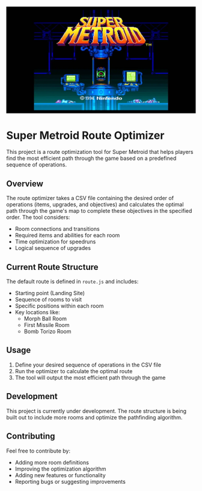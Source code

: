 ![Super Metroid Title Screen](super-metroid-title-screen.webp)

# Super Metroid Route Optimizer

This project is a route optimization tool for Super Metroid that helps players find the most efficient path through the game based on a predefined sequence of operations.

## Overview

The route optimizer takes a CSV file containing the desired order of operations (items, upgrades, and objectives) and calculates the optimal path through the game's map to complete these objectives in the specified order. The tool considers:

- Room connections and transitions
- Required items and abilities for each room
- Time optimization for speedruns
- Logical sequence of upgrades

## Current Route Structure

The default route is defined in `route.js` and includes:
- Starting point (Landing Site)
- Sequence of rooms to visit
- Specific positions within each room
- Key locations like:
  - Morph Ball Room
  - First Missile Room
  - Bomb Torizo Room

## Usage

1. Define your desired sequence of operations in the CSV file
2. Run the optimizer to calculate the optimal route
3. The tool will output the most efficient path through the game

## Development

This project is currently under development. The route structure is being built out to include more rooms and optimize the pathfinding algorithm.

## Contributing

Feel free to contribute by:
- Adding more room definitions
- Improving the optimization algorithm
- Adding new features or functionality
- Reporting bugs or suggesting improvements 